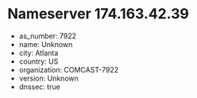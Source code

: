 # Nameserver 174.163.42.39

* as_number: 7922
* name: Unknown
* city: Atlanta
* country: US
* organization: COMCAST-7922
* version: Unknown
* dnssec: true
